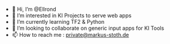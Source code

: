 - 👋 Hi, I’m @Ellrond
- 👀 I’m interested in KI Projects to serve web apps
- 🌱 I’m currently learning TF2 & Python
- 💞️ I’m looking to collaborate on generic input apps for KI Tools
- 📫 How to reach me : private@markus-stoth.de

<!---
Ellrond/Ellrond is a ✨ special ✨ repository because its `README.md` (this file) appears on your GitHub profile.
You can click the Preview link to take a look at your changes.
--->
